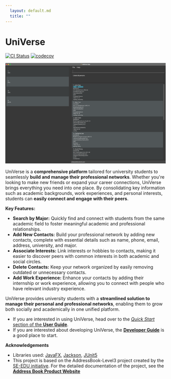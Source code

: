 ```yaml
---
  layout: default.md
  title: ""
---
```


# UniVerse

[![CI Status](https://github.com/se-edu/addressbook-level3/workflows/Java%20CI/badge.svg)](https://github.com/AY2425S1-CS2103T-T17-1/tp/actions)
[![codecov](https://codecov.io/gh/se-edu/addressbook-level3/branch/master/graph/badge.svg)](https://app.codecov.io/gh/AY2425S1-CS2103T-T17-1/tp)

![Ui](images/Ui.png)

UniVerse is a **comprehensive platform** tailored for university students to seamlessly **build and manage their professional networks**. Whether you're looking to make new friends or expand your career connections, UniVerse brings everything you need into one place. By consolidating key information such as academic backgrounds, work experiences, and personal interests, students can **easily connect and engage with their peers**.

**Key Features:**

* **Search by Major:** Quickly find and connect with students from the same academic field to foster meaningful academic and professional relationships.
* **Add New Contacts:** Build your professional network by adding new contacts, complete with essential details such as name, phone, email, address, university, and major.
* **Associate Interests:** Link interests or hobbies to contacts, making it easier to discover peers with common interests in both academic and social circles.
* **Delete Contacts:** Keep your network organized by easily removing outdated or unnecessary contacts.
* **Add Work Experience:** Enhance your contacts by adding their internship or work experience, allowing you to connect with people who have relevant industry experience.

UniVerse provides university students with a **streamlined solution to manage their personal and professional networks**, enabling them to grow both socially and academically in one unified platform.
* If you are interested in using UniVerse, head over to the [_Quick Start_ section of the **User Guide**](UserGuide.html#quick-start).
* If you are interested about developing UniVerse, the [**Developer Guide**](DeveloperGuide.html) is a good place to start.

**Acknowledgements**

* Libraries used: [JavaFX](https://openjfx.io/), [Jackson](https://github.com/FasterXML/jackson), [JUnit5](https://github.com/junit-team/junit5)
* This project is based on the AddressBook-Level3 project created by the [SE-EDU initiative](https://se-education.org). For the detailed documentation of the project, see the **[Address Book Product Website](https://se-education.org/addressbook-level3)**

